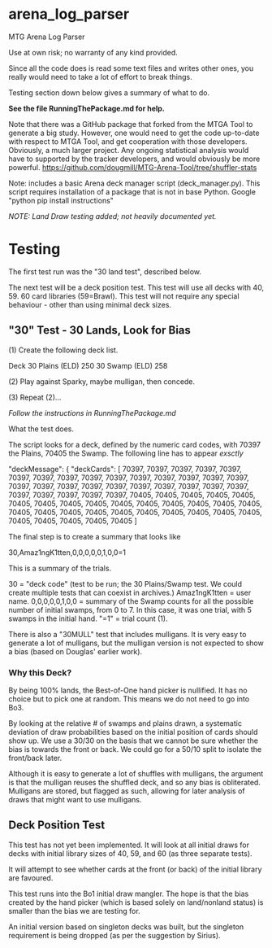 # arena_log_parser
MTG Arena Log Parser

Use at own risk; no warranty of any kind provided.

Since all the code does is read some text files and writes other ones, you really would need to
take a lot of effort to break things.

Testing section down below gives a summary of what to do.

**See the file RunningThePackage.md for help.**

Note that there was a GitHub package that forked from the MTGA Tool to generate a big study.
However, one would need to get the code up-to-date with respect to MTGA Tool, and get 
cooperation with those developers. Obviously, a much larger project. Any ongoing statistical
analysis would have to supported by the tracker developers, and would obviously be more
powerful.
https://github.com/dougmill/MTG-Arena-Tool/tree/shuffler-stats

Note: includes a basic Arena deck manager script (deck_manager.py). This script requires 
installation of a package that is not in base Python. Google "python pip install instructions"

*NOTE: Land Draw testing added; not heavily documented yet.*


# Testing

The first test run was the "30 land test", described below.

The next test will be a deck position test. This test will use all decks with 40, 59. 60 card
libraries (59=Brawl). This test will not require any special behaviour - other than using minimal
deck sizes.


## "30" Test - 30 Lands, Look for Bias

(1) Create the following deck list.

Deck
30 Plains (ELD) 250
30 Swamp (ELD) 258

(2) Play against Sparky, maybe mulligan, then concede.

(3) Repeat (2)...

*Follow the instructions in RunningThePackage.md*

What the test does.

The script looks for a deck, defined by the numeric card codes, with 70397 the Plains, 70405 the Swamp.
The following line has to appear *exsctly*

 "deckMessage": { "deckCards": [ 70397, 70397, 70397, 70397, 70397, 70397, 70397, 70397, 70397, 70397, 70397, 70397, 70397, 70397, 70397, 70397, 70397, 70397, 70397, 70397, 70397, 70397, 70397, 70397, 70397, 70397, 70397, 70397, 70397, 70397, 70405, 70405, 70405, 70405, 70405, 70405, 70405, 70405, 70405, 70405, 70405, 70405, 70405, 70405, 70405, 70405, 70405, 70405, 70405, 70405, 70405, 70405, 70405, 70405, 70405, 70405, 70405, 70405, 70405, 70405 ]


The final step is to create a summary that looks like

30,Amaz1ngK1tten,0,0,0,0,0,1,0,0=1

This is a summary of the trials.

30 = "deck code" (test to be run; the 30 Plains/Swamp test. We could create multiple tests that can coexist in archives.)
Amaz1ngK1tten = user name.
0,0,0,0,0,1,0,0 = summary of the Swamp counts for all the possible number of initial swamps, from 0 to 7. In this case,
it was one trial, with 5 swamps in the initial hand.
"=1" = trial count (1).

There is also a "30MULL" test that includes mulligans. It is very easy to generate a lot 
of mulligans, but the mulligan version is not expected to show a bias (based on Douglas' earlier
work). 

### Why this Deck?

By being 100% lands, the Best-of-One hand picker is nullified. It has no choice but to pick one at random. This means
we do not need to go into Bo3.

By looking at the relative # of swamps and plains drawn, a systematic deviation of draw probabilities based on the
initial position of cards should show up. We use a 30/30 on the basis that we cannot be sure whether the bias is towards
the front or back. We could go for a 50/10 split to isolate the front/back later.

Although it is easy to generate a lot of shuffles with mulligans, the argument is that the mulligan reuses the shuffled
deck, and so any bias is obliterated. Mulligans are stored, but flagged as such, allowing for later analysis of draws
that might want to use mulligans.

## Deck Position Test

This test has not yet been implemented. It will look at all initial draws for decks with
initial library sizes of 40, 59, and 60 (as three separate tests).

It will attempt to see whether cards at the front (or back) of the initial library are 
favoured.

This test runs into the Bo1 initial draw mangler. The hope is that the bias created by the
hand picker (which is based solely on land/nonland status) is smaller than the bias we are 
testing for.

An initial version based on singleton decks was built, but the singleton requirement is being
dropped (as per the suggestion by Sirius).
